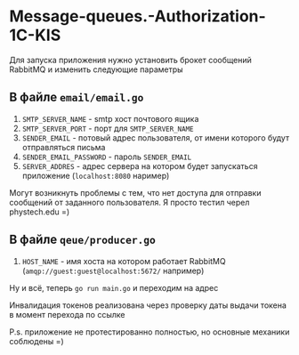 # Message-queues.-Authorization-1C-KIS
Для запуска приложения нужно установить брокет сообщений RabbitMQ и изменить следующие параметры

## В файле `email/email.go`
1. `SMTP_SERVER_NAME` - smtp хост почтового ящика
2. `SMTP_SERVER_PORT` - порт для `SMTP_SERVER_NAME`
3. `SENDER_EMAIL` - потовый адрес пользователя, от имени которого будут отправляться письма
4. `SENDER_EMAIL_PASSWORD` - пароль `SENDER_EMAIL`
5. `SERVER_ADDRES` - адрес сервера на котором будет запускаться приложение (`localhost:8080` наример)

Могут возникнуть проблемы с тем, что нет доступа для отправки сообщений от заданного пользователя. Я просто тестил черел phystech.edu =)

## В файле `qeue/producer.go`
1. `HOST_NAME` - имя хоста на котором работает RabbitMQ (`amqp://guest:guest@localhost:5672/` например)

Ну и всё, теперь `go run main.go` и переходим на адрес

Инвалидация токенов реализована через проверку даты выдачи токена в момент перехода по ссылке

P.s. приложение не протестированно полностью, но основные механики соблюдены =)